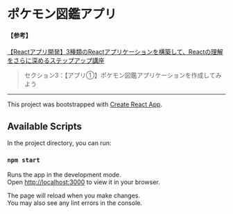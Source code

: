 # ポケモン図鑑アプリ

#### 【参考】
[【Reactアプリ開発】3種類のReactアプリケーションを構築して、Reactの理解をさらに深めるステップアップ講座](https://www.udemy.com/course/react-3project-app-udemy/learn/lecture/32797392?start=0#overview)
> セクション3：【アプリ①】ポケモン図鑑アプリケーションを作成してみよう

---
This project was bootstrapped with [Create React App](https://github.com/facebook/create-react-app).

## Available Scripts

In the project directory, you can run:

### `npm start`

Runs the app in the development mode.\
Open [http://localhost:3000](http://localhost:3000) to view it in your browser.

The page will reload when you make changes.\
You may also see any lint errors in the console.
